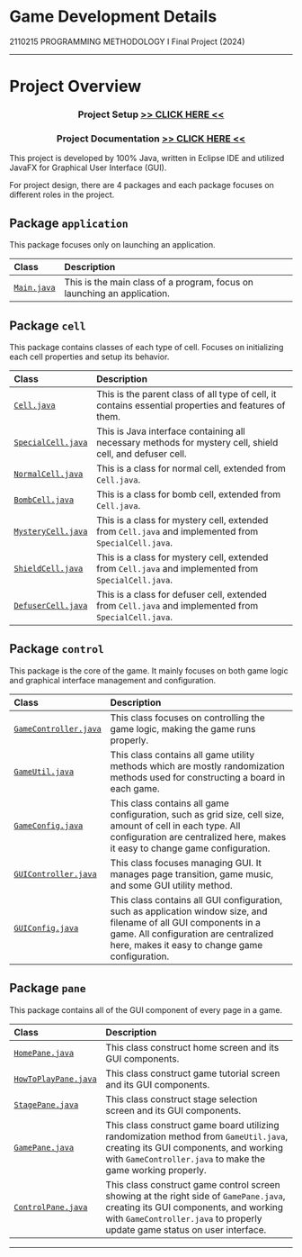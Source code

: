 # Game Development Details

2110215 PROGRAMMING METHODOLOGY I Final Project (2024)

---

# Project Overview

<div align="center">

### Project Setup [>> CLICK HERE <<]()

### Project Documentation [ >> CLICK HERE <<]()

</div>

This project is developed by 100% Java, written in Eclipse IDE and utilized JavaFX for Graphical User Interface (GUI).

For project design, there are 4 packages and each package focuses on different roles in the project.

## Package `application`

This package focuses only on launching an application.

| Class                                                                                                         | Description                                                             |
| :------------------------------------------------------------------------------------------------------------ | :---------------------------------------------------------------------- |
| [`Main.java`](https://github.com/reisenx/PROG-METH-I-PROJECT/blob/main/MINDsweeper/src/application/Main.java) | This is the main class of a program, focus on launching an application. |

## Package `cell`

This package contains classes of each type of cell. Focuses on initializing each cell properties and setup its behavior.

| Class                                                                                                                | Description                                                                                              |
| :------------------------------------------------------------------------------------------------------------------- | :------------------------------------------------------------------------------------------------------- |
| [`Cell.java`](https://github.com/reisenx/PROG-METH-I-PROJECT/blob/main/MINDsweeper/src/cell/Cell.java)               | This is the parent class of all type of cell, it contains essential properties and features of them.     |
| [`SpecialCell.java`](https://github.com/reisenx/PROG-METH-I-PROJECT/blob/main/MINDsweeper/src/cell/SpecialCell.java) | This is Java interface containing all necessary methods for mystery cell, shield cell, and defuser cell. |
| [`NormalCell.java`](https://github.com/reisenx/PROG-METH-I-PROJECT/blob/main/MINDsweeper/src/cell/NormalCell.java)   | This is a class for normal cell, extended from `Cell.java`.                                              |
| [`BombCell.java`](https://github.com/reisenx/PROG-METH-I-PROJECT/blob/main/MINDsweeper/src/cell/NormalCell.java)     | This is a class for bomb cell, extended from `Cell.java`.                                                |
| [`MysteryCell.java`](https://github.com/reisenx/PROG-METH-I-PROJECT/blob/main/MINDsweeper/src/cell/NormalCell.java)  | This is a class for mystery cell, extended from `Cell.java` and implemented from `SpecialCell.java`.     |
| [`ShieldCell.java`](https://github.com/reisenx/PROG-METH-I-PROJECT/blob/main/MINDsweeper/src/cell/NormalCell.java)   | This is a class for mystery cell, extended from `Cell.java` and implemented from `SpecialCell.java`.     |
| [`DefuserCell.java`](https://github.com/reisenx/PROG-METH-I-PROJECT/blob/main/MINDsweeper/src/cell/NormalCell.java)  | This is a class for defuser cell, extended from `Cell.java` and implemented from `SpecialCell.java`.     |

## Package `control`

This package is the core of the game. It mainly focuses on both game logic and graphical interface management and configuration.

| Class                                                                                                                         | Description                                                                                                                                                                                                   |
| :---------------------------------------------------------------------------------------------------------------------------- | :------------------------------------------------------------------------------------------------------------------------------------------------------------------------------------------------------------ |
| [`GameController.java`](https://github.com/reisenx/PROG-METH-I-PROJECT/blob/main/MINDsweeper/src/control/GameController.java) | This class focuses on controlling the game logic, making the game runs properly.                                                                                                                              |
| [`GameUtil.java`](https://github.com/reisenx/PROG-METH-I-PROJECT/blob/main/MINDsweeper/src/control/GameUtil.java)             | This class contains all game utility methods which are mostly randomization methods used for constructing a board in each game.                                                                               |
| [`GameConfig.java`](https://github.com/reisenx/PROG-METH-I-PROJECT/blob/main/MINDsweeper/src/control/GameConfig.java)         | This class contains all game configuration, such as grid size, cell size, amount of cell in each type. All configuration are centralized here, makes it easy to change game configuration.                    |
| [`GUIController.java`](https://github.com/reisenx/PROG-METH-I-PROJECT/blob/main/MINDsweeper/src/control/GUIController.java)   | This class focuses managing GUI. It manages page transition, game music, and some GUI utility method.                                                                                                         |
| [`GUIConfig.java`](https://github.com/reisenx/PROG-METH-I-PROJECT/blob/main/MINDsweeper/src/control/GUIConfig)                | This class contains all GUI configuration, such as application window size, and filename of all GUI components in a game. All configuration are centralized here, makes it easy to change game configuration. |

## Package `pane`

This package contains all of the GUI component of every page in a game.

| Class                    | Description                                                                                                                                                                                                  |
| :----------------------- | :----------------------------------------------------------------------------------------------------------------------------------------------------------------------------------------------------------- |
| [`HomePane.java`]()      | This class construct home screen and its GUI components.                                                                                                                                                     |
| [`HowToPlayPane.java`]() | This class construct game tutorial screen and its GUI components.                                                                                                                                            |
| [`StagePane.java`]()     | This class construct stage selection screen and its GUI components.                                                                                                                                          |
| [`GamePane.java`]()      | This class construct game board utilizing randomization method from `GameUtil.java`, creating its GUI components, and working with `GameController.java` to make the game working properly.                  |
| [`ControlPane.java`]()   | This class construct game control screen showing at the right side of `GamePane.java`, creating its GUI components, and working with `GameController.java` to properly update game status on user interface. |

---
